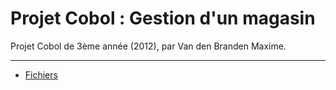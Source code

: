 Projet Cobol : Gestion d'un magasin
===================================

Projet Cobol de 3ème année (2012), par Van den Branden Maxime.

---

- [Fichiers](Fichiers.md)
